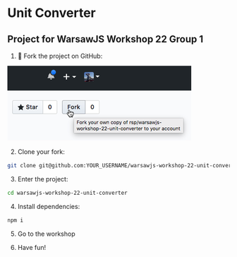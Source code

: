 Unit Converter
=
Project for WarsawJS Workshop 22 Group 1
-

1. 🍴 Fork the project on GitHub:

![Click the Fork button](fork.png)

2. Clone your fork:

```sh
git clone git@github.com:YOUR_USERNAME/warsawjs-workshop-22-unit-converter.git
```

3. Enter the project:

```sh
cd warsawjs-workshop-22-unit-converter
```

4. Install dependencies:

```sh
npm i
```

5. Go to the workshop

6. Have fun!
